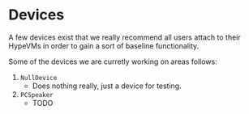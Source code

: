 Devices
=======

A few devices exist that we really recommend all users attach to their HypeVMs in order to gain a sort of baseline functionality.

Some of the devices we are curretly working on areas follows:

1.  `NullDevice`
    * Does nothing really, just a device for testing.
2.  `PCSpeaker`
    * TODO